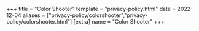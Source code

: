 +++
title = "Color Shooter"
template = "privacy-policy.html"
date = 2022-12-04
aliases = ["privacy-policy/colorshooter","privacy-policy/colorshooter.html"]
[extra]
name = "Color Shooter"
+++
